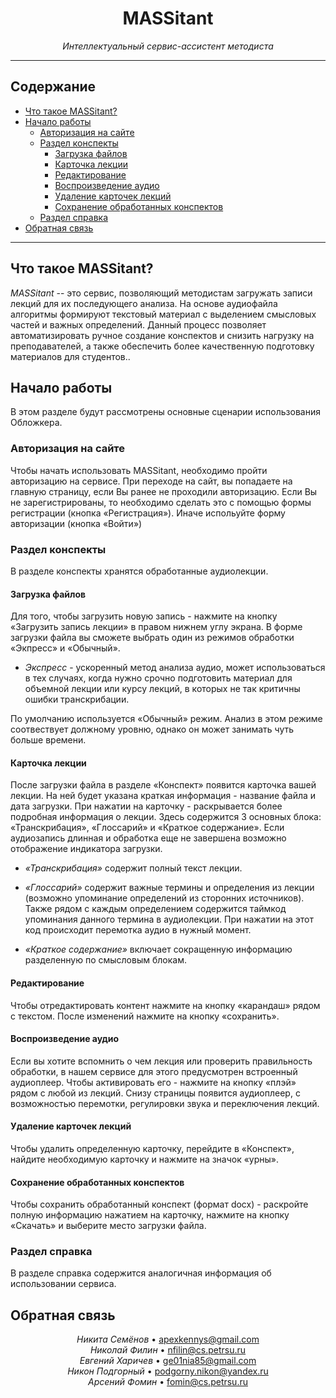 <h1 align="center">MASSitant</h1>

<p align="center">
    <em>Интеллектуальный сервис-ассистент методиста</em>
</p>

<hr>

## Содержание

* [Что такое MASSitant?](#что-такое-massitant)
* [Начало работы](#начало-работы)
  * [Авторизация на сайте](#авторизация-на-сайте)
  * [Раздел конспекты](#раздел-конспекты)
    * [Загрузка файлов](#загрузка-файлов)
    * [Карточка лекции](#карточка-лекции)
    * [Редактирование](#редактирование)
    * [Воспроизведение аудио](#воспроизведение-аудио)
    * [Удаление карточек лекций](#удаление-карточек-лекций)
    * [Сохранение обработанных конспектов](#сохранение-обработанных-конспектов)
  * [Раздел справка](#раздел-справка)
* [Обратная связь](#обратная-связь)

---

## Что такое MASSitant?

_MASSitant_ --  это сервис, позволяющий методистам загружать записи лекций для их последующего анализа. На основе аудиофайла алгоритмы формируют текстовый материал с выделением смысловых частей и важных определений. Данный процесс позволяет автоматизировать ручное создание конспектов и снизить нагрузку на преподавателей, а также обеспечить более качественную подготовку материалов для студентов..

## Начало работы

В этом разделе будут рассмотрены основные сценарии использования Обложкера.

### Авторизация на сайте

Чтобы начать использовать MASSitant, необходимо пройти авторизацию на сервисе. При переходе на сайт, вы попадаете на главную страницу, если Вы ранее не проходили авторизацию. Если Вы не зарегистрированы, то необходимо сделать это с помощью формы регистрации (кнопка «Регистрация»). Иначе испольуйте форму авторизации (кнопка «Войти»)

### Раздел конспекты

В разделе конспекты хранятся обработанные аудиолекции.

#### Загрузка файлов

Для того, чтобы загрузить новую запись - нажмите на кнопку «Загрузить запись лекции» в правом нижнем углу экрана. В форме загрузки файла вы сможете выбрать один из режимов обработки «Экпресс» и «Обычный».
* *Экспресс* - ускоренный метод анализа аудио, может использоваться в тех случаях, когда нужно срочно
              подготовить материал для объемной лекции или курсу лекций, в которых не так критичны ошибки транскрибации.
  
По умолчанию используется «Обычный» режим. Анализ в этом режиме соотвествует должному уровню, однако он может занимать чуть больше времени.

#### Карточка лекции

После загрузки файла в разделе «Конспект» появится карточка вашей лекции. На ней будет указана краткая информация - название файла и дата загрузки. При нажатии на карточку - раскрывается более подробная информация о лекции. Здесь содержится 3 основных блока: «Транскрибация», «Глоссарий» и «Краткое содержание». Если аудиозапись длинная и обработка еще не завершена возможно отображение индикатора загрузки.
* *«Транскрибация»* содержит полный текст лекции.

* *«Глоссарий»* содержит важные термины и определения из лекции (возможно упоминание определений из сторонних источников). Также рядом с каждым определением содержится таймкод упоминания данного термина в аудиолекции. При нажатии на этот код происходит перемотка аудио в нужный момент.

* *«Краткое содержание»* включает сокращенную информацию разделенную по смысловым блокам.

#### Редактирование

Чтобы отредактировать контент нажмите на кнопку «карандаш» рядом с текстом. После изменений нажмите на кнопку «сохранить».
          
#### Воспроизведение аудио

Если вы хотите вспомнить о чем лекция или проверить правильность обработки, в нашем сервисе для этого предусмотрен встроенный аудиоплеер. Чтобы активировать его - нажмите на кнопку «плэй» рядом с любой из лекций. Снизу страницы появится аудиоплеер, с возможностью перемотки, регулировки звука и переключения лекций.

#### Удаление карточек лекций

Чтобы удалить определенную карточку, перейдите в «Конспект», найдите необходимую карточку и нажмите на значок «урны».

#### Сохранение обработанных конспектов

Чтобы сохранить обработанный конспект (формат docx) - раскройте полную информацию нажатием на карточку, нажмите на кнопку «Скачать» и выберите место загрузки файла.

### Раздел справка

В разделе справка содержится аналогичная информация об использовании сервиса.

## Обратная связь

<p align="center">
   <span>
      <em>Никита Семёнов</em>
      •
      <a href="mailto:apexkennys@gmail.com">
         apexkennys@gmail.com
      </a>
   </span><br />
   <span>
      <em>Николай Филин</em>
      •
      <a href="mailto:nfilin@cs.petrsu.ru">
         nfilin@cs.petrsu.ru
      </a>
   </span><br />
   <span>
      <em>Евгений Харичев</em>
      •
      <a href="mailto:ge01nia85@gmail.com">
         ge01nia85@gmail.com
      </a>
   </span><br />
   <span>
      <em>Никон Подгорный</em>
      •
      <a href="mailto:podgorny.nikon@yandex.ru">
         podgorny.nikon@yandex.ru
      </a>
   </span><br />
   <span>
      <em>Арсений Фомин</em>
      •
      <a href="mailto:fomin@cs.petrsu.ru">
         fomin@cs.petrsu.ru
      </a>
   </span>
</p>
